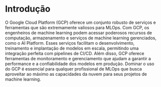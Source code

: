 # Introdução

O Google Cloud Platform (GCP) oferece um conjunto robusto de serviços e ferramentas que são extremamente valiosos para MLOps. Com GCP, os engenheiros de machine learning podem acessar poderosos recursos de computação, armazenamento e serviços de machine learning gerenciados, como o AI Platform. Esses serviços facilitam o desenvolvimento, treinamento e implantação de modelos em escala, permitindo uma integração perfeita com pipelines de CI/CD. Além disso, GCP oferece ferramentas de monitoramento e gerenciamento que ajudam a garantir a performance e a confiabilidade dos modelos em produção. Dominar o uso do GCP é essencial para qualquer profissional de MLOps que busca aproveitar ao máximo as capacidades da nuvem para seus projetos de machine learning.